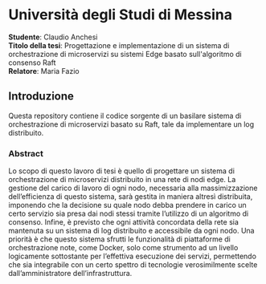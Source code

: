 # Università degli Studi di Messina

**Studente**: Claudio Anchesi</br>
**Titolo della tesi**: Progettazione e implementazione di un sistema di orchestrazione di microservizi su sistemi Edge basato sull'algoritmo di consenso Raft</br>
**Relatore**: Maria Fazio</br>

## Introduzione

Questa repository contiene il codice sorgente di un basilare sistema di orchestrazione di microservizi basato su Raft, tale da implementare un log distribuito. 

### Abstract

Lo scopo di questo lavoro di tesi è quello di progettare un sistema di orchestrazione di microservizi distribuito in una rete di nodi edge. La gestione del carico di lavoro di ogni nodo, necessaria alla massimizzazione dell’efficienza di questo
sistema, sarà gestita in maniera altresì distribuita, imponendo che la decisione su quale nodo debba prendere in carico un certo servizio sia presa dai nodi stessi tramite l’utilizzo di un algoritmo di consenso. Infine, è previsto che ogni attività concordata della rete sia mantenuta su un sistema di log distribuito e accessibile da ogni nodo.
Una priorità è che questo sistema sfrutti le funzionalità di piattaforme di orchestrazione note, come Docker, solo come strumento ad un livello logicamente sottostante per l’effettiva esecuzione dei servizi, permettendo che sia integrabile con un certo spettro di tecnologie verosimilmente scelte dall’amministratore dell’infrastruttura.
